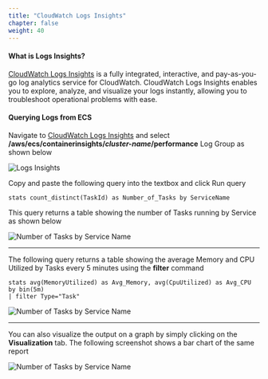 ```yaml
---
title: "CloudWatch Logs Insights"
chapter: false
weight: 40
---
```


#### What is Logs Insights?
[CloudWatch Logs Insights](https://docs.aws.amazon.com/AmazonCloudWatch/latest/logs/AnalyzingLogData.html) is a fully integrated, interactive, and pay-as-you-go log analytics service for CloudWatch. CloudWatch Logs Insights enables you to explore, analyze, and visualize your logs instantly, allowing you to troubleshoot operational problems with ease.

#### Querying Logs from ECS

Navigate to [CloudWatch Logs Insights](https://console.aws.amazon.com/cloudwatch/home#logs-insights:) and select **/aws/ecs/containerinsights/_cluster-name_/performance** Log Group as shown below

![Logs Insights](/images/ContainerInsights8.png)

Copy and paste the following query into the textbox and click Run query
```
stats count_distinct(TaskId) as Number_of_Tasks by ServiceName
```
This query returns a table showing the number of Tasks running by Service as shown below

![Number of Tasks by Service Name](/images/ContainerInsights9.png)

-----------

The following query returns a table showing the average Memory and CPU Utilized by Tasks every 5 minutes using the **filter** command
```
stats avg(MemoryUtilized) as Avg_Memory, avg(CpuUtilized) as Avg_CPU by bin(5m)
| filter Type="Task"
```
![Number of Tasks by Service Name](/images/ContainerInsights10.png)

------------

You can also visualize the output on a graph by simply clicking on the **Visualization** tab. The following screenshot shows a bar chart of the same report

![Number of Tasks by Service Name](/images/ContainerInsights11.png)
